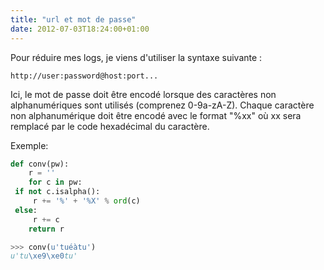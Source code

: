 ```yaml
---
title: "url et mot de passe"
date: 2012-07-03T18:24:00+01:00
---
```

Pour réduire mes logs, je viens d'utiliser la syntaxe suivante :  
```
http://user:password@host:port...
```
Ici, le mot de passe doit être encodé lorsque des caractères non alphanumériques sont utilisés (comprenez 0-9a-zA-Z).  Chaque caractère non alphanumérique doit être encodé avec le format "%xx" où xx sera remplacé par le code hexadécimal du caractère.  

Exemple: 

```python
def conv(pw):
    r = ''
    for c in pw:
 if not c.isalpha():
     r += '%' + '%X' % ord(c)
 else:
     r += c
    return r 

>>> conv(u'tuéàtu')
u'tu\xe9\xe0tu'

```
